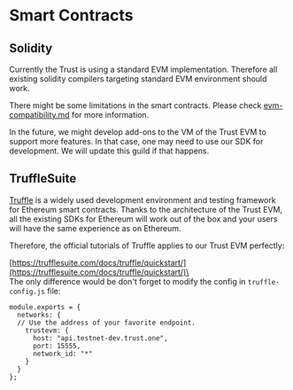 # Smart Contracts

## Solidity

Currently the Trust is using a standard EVM implementation. Therefore all existing solidity compilers targeting standard EVM environment should work.&#x20;

There might be some limitations in the smart contracts. Please check [evm-compatibility.md](../understanding-trust/compatibility/evm-compatibility.md "mention") for more information.&#x20;

In the future, we might develop add-ons to the VM of the Trust EVM to support more features. In that case, one may need to use our SDK for development. We will update this guild if that happens.

## TruffleSuite

[Truffle](https://www.trufflesuite.com/) is a widely used development environment and testing framework for Ethereum smart contracts. Thanks to the architecture of the Trust EVM, all the existing SDKs for Ethereum will work out of the box and your users will have the same experience as on Ethereum.

Therefore, the official tutorials of Truffle applies to our Trust EVM perfectly:&#x20;

[https://trufflesuite.com/docs/truffle/quickstart/](https://trufflesuite.com/docs/truffle/quickstart/)\
\
The only difference would be don't forget to modify the config in `truffle-config.js`  file:

```
module.exports = {
  networks: {
  // Use the address of your favorite endpoint.
    trustevm: {
      host: "api.testnet-dev.trust.one",
      port: 15555,
      network_id: "*"
    }
  }
};

```

